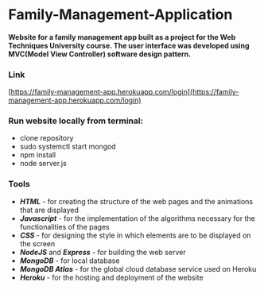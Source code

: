 # Family-Management-Application

#### Website for a family management app built as a project for the Web Techniques University course. The user interface was developed using MVC(Model View Controller) software design pattern.

### Link
[https://family-management-app.herokuapp.com/login](https://family-management-app.herokuapp.com/login)

### Run website locally from terminal:
- clone repository
- sudo systemctl start mongod
- npm install
- node server.js

### Tools
- ***HTML*** - for creating the structure of the web pages and the animations that are displayed
- ***Javascript*** - for the implementation of the algorithms necessary for the functionalities of the pages
- ***CSS*** - for designing the style in which elements are to be displayed on the screen
- ***NodeJS*** and ***Express*** - for building the web server
- ***MongoDB*** - for local database
- ***MongoDB Atlas*** - for the global cloud database service used on Heroku
- ***Heroku*** - for the hosting and deployment of the website
